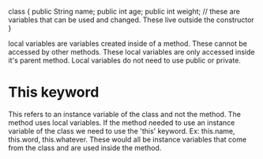 class {
    public String name;
    public int age;
    public int weight;
    // these are variables that can be used and changed. These live outside the constructor 
}

local variables are variables created inside of a method. These cannot be accessed by other methods. These local variables are only accessed inside it's parent method. Local variables do not need to use public or private.

# This keyword
This refers to an instance variable of the class and not the method. The method uses local variables. If the method needed to use an instance variable of the class we need to use the 'this' keyword. Ex: this.name, this.word, this.whatever. These would all be instance variables that come from the class and are used inside the method.